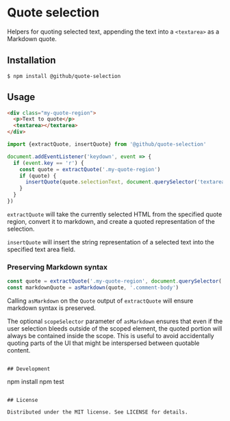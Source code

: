# Quote selection

Helpers for quoting selected text, appending the text into a `<textarea>` as a Markdown quote.

## Installation

```
$ npm install @github/quote-selection
```

## Usage

```html
<div class="my-quote-region">
  <p>Text to quote</p>
  <textarea></textarea>
</div>
```

```js
import {extractQuote, insertQuote} from '@github/quote-selection'

document.addEventListener('keydown', event => {
  if (event.key == 'r') {
    const quote = extractQuote('.my-quote-region')
    if (quote) {
      insertQuote(quote.selectionText, document.querySelector('textarea'))
    }
  }
})
```

`extractQuote` will take the currently selected HTML from the specified quote region, convert it to markdown, and create a quoted representation of the selection.

`insertQuote` will insert the string representation of a selected text into the specified text area field.

### Preserving Markdown syntax

```js
const quote = extractQuote('.my-quote-region', document.querySelector('.comment-body'))
const markdownQuote = asMarkdown(quote, '.comment-body')
```

Calling `asMarkdown` on the `Quote` output of `extractQuote` will ensure markdown syntax is preserved.

The optional `scopeSelector` parameter of `asMarkdown` ensures that even if the user selection bleeds outside of the scoped element, the quoted portion will always be contained inside the scope. This is useful to avoid accidentally quoting parts of the UI that might be interspersed between quotable content.

```

## Development

```

npm install
npm test

```

## License

Distributed under the MIT license. See LICENSE for details.
```
